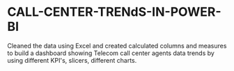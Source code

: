 # CALL-CENTER-TRENdS-IN-POWER-BI
Cleaned the data using Excel and created calculated columns and measures to build a dashboard showing Telecom call center agents data trends by using different KPI's, slicers, different charts.

